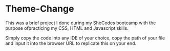 # Theme-Change
This was a brief project I done during my SheCodes bootcamp with the purpose ofpracticing my CSS, HTML and Javascript skills.

Simply copy the code into any IDE of your choice, copy the path of your file and input it into the browser URL to replicate this on your end.
